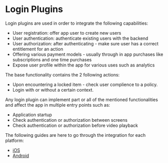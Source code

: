 # Login Plugins

Login plugins are used in order to integrate the following capabilities:
* User registration: offer app user to create new users
* User authentication: authenticate existing users with the backend
* User authorization: after authenticating - make sure user has a correct entitlement for an action
* Offering various payment models - usually through in app purchases like subscriptions and one time purchases
* Expose user profile within the app for various uses such as analytics

The base functionality contains the 2 following actions:
* Upon encountering a locked item - check user complience to a policy.
* Login with or without a certain context.

Any login plugin can implement part or all of the mentioned functionalities and affect the app in multiple entry points such as:
* Application startup
* Check authentication or authorization between screens
* Check authentication or authorization before video playback

The following guides are here to go through the integration for each platform:
* [iOS](/login/iOS.md)
* [Android](/login/Android.md)